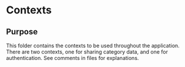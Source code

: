 # Contexts

## Purpose

This folder contains the contexts to be used throughout the application. There are two contexts, one for sharing category data, and one for authentication. See comments in files for explanations. 